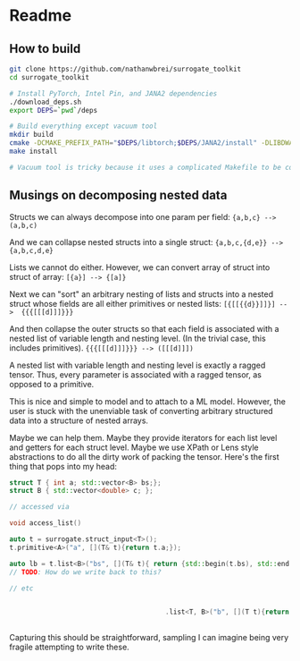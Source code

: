
# Readme

## How to build
```bash
git clone https://github.com/nathanwbrei/surrogate_toolkit
cd surrogate_toolkit

# Install PyTorch, Intel Pin, and JANA2 dependencies
./download_deps.sh
export DEPS=`pwd`/deps

# Build everything except vacuum tool
mkdir build
cmake -DCMAKE_PREFIX_PATH="$DEPS/libtorch;$DEPS/JANA2/install" -DLIBDWARF_DIR="$DEPS/libdwarf-0.3.4/install" ..
make install

# Vacuum tool is tricky because it uses a complicated Makefile to be compatible with PIN

```



## Musings on decomposing nested data


Structs we can always decompose into one param per field:
`{a,b,c} --> (a,b,c)`

And we can collapse nested structs into a single struct:
`{a,b,c,{d,e}} --> {a,b,c,d,e}`

Lists we cannot do either. However, we can convert array of struct into struct of array:
`[{a}] --> {[a]}`

Next we can "sort" an arbitrary nesting of lists and structs into a nested struct whose fields are all either primitives or nested lists:
`[{[[{{d}}]]}] -->  {{{[[[d]]]}}}`

And then collapse the outer structs so that each field is associated with a nested list of variable length and nesting level. (In the trivial case, this includes primitives).
`{{{[[[d]]]}}} --> ([[[d]]])`

A nested list with variable length and nesting level is exactly a ragged tensor.  Thus, every parameter is associated with a ragged tensor, as opposed to a primitive.

This is nice and simple to model and to attach to a ML model. However, the user is stuck with the unenviable task of converting arbitrary structured data into a structure of nested arrays.

Maybe we can help them. Maybe they provide iterators for each list level and getters for each struct level. Maybe we use XPath or Lens style abstractions to do all the dirty work of packing the tensor. Here's the first thing that pops into my head:

```c++
struct T { int a; std::vector<B> bs;};
struct B { std::vector<double> c; };

// accessed via

void access_list()

auto t = surrogate.struct_input<T>();
t.primitive<A>("a", [](T& t){return t.a;});

auto lb = t.list<B>("bs", [](T& t){ return {std::begin(t.bs), std::end(t.bs)};}); 
// TODO: How do we write back to this?

// etc


                                       .list<T, B>("b", [](T t){return t.b})
									   
```

Capturing this should be straightforward, sampling I can imagine being very fragile attempting to write these. 

